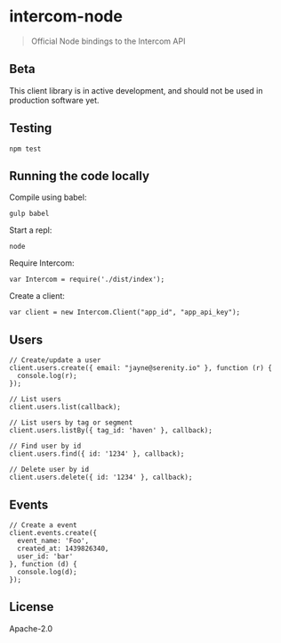 # intercom-node
> Official Node bindings to the Intercom API

## Beta

This client library is in active development, and should not be used in production software yet.

## Testing

```node
npm test
```

## Running the code locally

Compile using babel:

```
gulp babel
```

Start a repl:

```
node
```

Require Intercom:

```node
var Intercom = require('./dist/index');
```

Create a client:

```node
var client = new Intercom.Client("app_id", "app_api_key");
```

## Users

```node
// Create/update a user
client.users.create({ email: "jayne@serenity.io" }, function (r) {
  console.log(r);
});
```

```node
// List users
client.users.list(callback);
```

```node
// List users by tag or segment
client.users.listBy({ tag_id: 'haven' }, callback);
```

```node
// Find user by id
client.users.find({ id: '1234' }, callback);
```

```node
// Delete user by id
client.users.delete({ id: '1234' }, callback);
```
## Events

```node
// Create a event
client.events.create({
  event_name: 'Foo',
  created_at: 1439826340,
  user_id: 'bar'
}, function (d) {
  console.log(d);
});
```

## License

Apache-2.0
